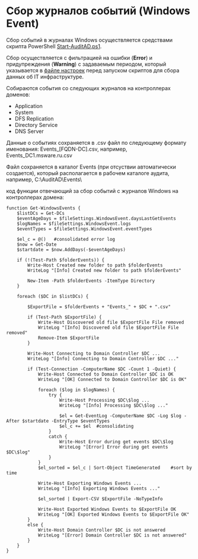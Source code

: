 # Сбор журналов событий (Windows Event)

Сбор событий в журналах Windows осуществляется средствами скрипта PowerShell [Start-AuditAD.ps1](/PowerShell/Start-AuditAD.ps1).

Сбор осуществляется с фильтрацией на ошибки (**Error**) и придупреждения (**Warning**) с задаваемым периодом, который указывается в [файле настроек](/Settings/) перед запуском скриптов для сбора данных об IT инфраструктуре.

Собираются события со следующих журналов на контроллерах доменов:
- Application
- System
- DFS Replication
- Directory Service
- DNS Server

Данные о событиях сохраняется в .csv файл по следующему формату именования: Events_[FQDN-DC].csv, например, Events_DC1.msware.ru.csv

Файл сохраняется в каталог Events (при отсуствии автоматически создается), который располагается в рабочем каталоге аудита, например, C:\AuditAD\Events\

код функции отвечающий за сбор событий с журналов Windows на контроллерах домена:

```PS
function Get-WindowsEvents {
    $listDCs = Get-DCs
    $eventAgeDays = $fileSettings.WindowsEvent.daysLastGetEvents
    $logNames = $fileSettings.WindowsEvent.logs
    $eventTypes = $fileSettings.WindowsEvent.eventTypes

    $el_c = @()   #consolidated error log
    $now = Get-Date
    $startdate = $now.AddDays(-$eventAgeDays)

    if (!(Test-Path $folderEvents)) {
        Write-Host Created new folder to path $folderEvents
        WriteLog "[Info] Created new folder to path $folderEvents"

        New-Item -Path $folderEvents -ItemType Directory
    }

    foreach ($DC in $listDCs) {

        $ExportFile = $folderEvents + "Events_" + $DC + ".csv"

        if (Test-Path $ExportFile) { 
            Write-Host Discovered old file $ExportFile File removed
            WriteLog "[Info] Discovered old file $ExportFile File removed"
            Remove-Item $ExportFile 
        }

        Write-Host Connecting to Domain Controller $DC ... 
        WriteLog "[Info] Connecting to Domain Controller $DC ..."

        if (Test-Connection -ComputerName $DC -Count 1 -Quiet) {
            Write-Host Connected to Domain Controller $DC is OK
            WriteLog "[OK] Connected to Domain Controller $DC is OK"
            
            foreach ($log in $logNames) {
                try {
                    Write-Host Processing $DC\$log ...
                    WriteLog "[Info] Processing $DC\$log ..."

                    $el = Get-EventLog -ComputerName $DC -Log $log -After $startdate -EntryType $eventTypes
                    $el_c += $el  #consolidating
                }
                catch {
                    Write-Host Error during get events $DC\$log
                    WriteLog "[Error] Error during get events $DC\$log"
                }
            }
            $el_sorted = $el_c | Sort-Object TimeGenerated    #sort by time
            
            Write-Host Exporting Windows Events ...
            WriteLog "[Info] Exporting Windows Events ..."
            
            $el_sorted | Export-CSV $ExportFile -NoTypeInfo
            
            Write-Host Exported Windows Events to $ExportFile OK
            WriteLog "[OK] Exported Windows Events to $ExportFile OK"
        }
        else {
            Write-Host Domain Controller $DC is not answered
            WriteLog "[Error] Domain Controller $DC is not answered"
        }
    }
}
```